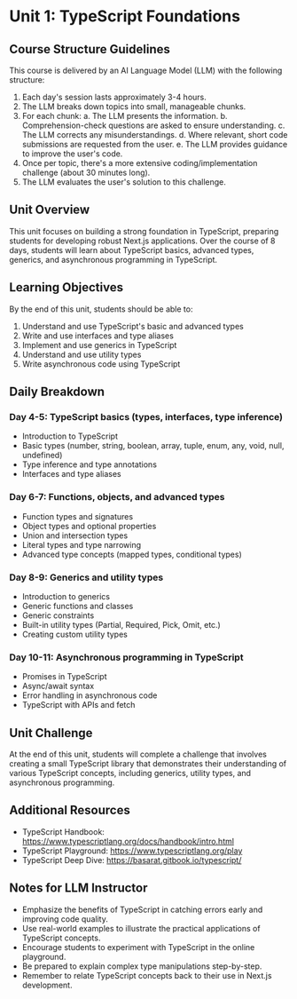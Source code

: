 # Unit 1: TypeScript Foundations

## Course Structure Guidelines

This course is delivered by an AI Language Model (LLM) with the following structure:

1. Each day's session lasts approximately 3-4 hours.
2. The LLM breaks down topics into small, manageable chunks.
3. For each chunk:
   a. The LLM presents the information.
   b. Comprehension-check questions are asked to ensure understanding.
   c. The LLM corrects any misunderstandings.
   d. Where relevant, short code submissions are requested from the user.
   e. The LLM provides guidance to improve the user's code.
4. Once per topic, there's a more extensive coding/implementation challenge (about 30 minutes long).
5. The LLM evaluates the user's solution to this challenge.

## Unit Overview
This unit focuses on building a strong foundation in TypeScript, preparing students for developing robust Next.js applications. Over the course of 8 days, students will learn about TypeScript basics, advanced types, generics, and asynchronous programming in TypeScript.

## Learning Objectives
By the end of this unit, students should be able to:
1. Understand and use TypeScript's basic and advanced types
2. Write and use interfaces and type aliases
3. Implement and use generics in TypeScript
4. Understand and use utility types
5. Write asynchronous code using TypeScript

## Daily Breakdown

### Day 4-5: TypeScript basics (types, interfaces, type inference)
- Introduction to TypeScript
- Basic types (number, string, boolean, array, tuple, enum, any, void, null, undefined)
- Type inference and type annotations
- Interfaces and type aliases

### Day 6-7: Functions, objects, and advanced types
- Function types and signatures
- Object types and optional properties
- Union and intersection types
- Literal types and type narrowing
- Advanced type concepts (mapped types, conditional types)

### Day 8-9: Generics and utility types
- Introduction to generics
- Generic functions and classes
- Generic constraints
- Built-in utility types (Partial, Required, Pick, Omit, etc.)
- Creating custom utility types

### Day 10-11: Asynchronous programming in TypeScript
- Promises in TypeScript
- Async/await syntax
- Error handling in asynchronous code
- TypeScript with APIs and fetch

## Unit Challenge
At the end of this unit, students will complete a challenge that involves creating a small TypeScript library that demonstrates their understanding of various TypeScript concepts, including generics, utility types, and asynchronous programming.

## Additional Resources
- TypeScript Handbook: https://www.typescriptlang.org/docs/handbook/intro.html
- TypeScript Playground: https://www.typescriptlang.org/play
- TypeScript Deep Dive: https://basarat.gitbook.io/typescript/

## Notes for LLM Instructor
- Emphasize the benefits of TypeScript in catching errors early and improving code quality.
- Use real-world examples to illustrate the practical applications of TypeScript concepts.
- Encourage students to experiment with TypeScript in the online playground.
- Be prepared to explain complex type manipulations step-by-step.
- Remember to relate TypeScript concepts back to their use in Next.js development.
